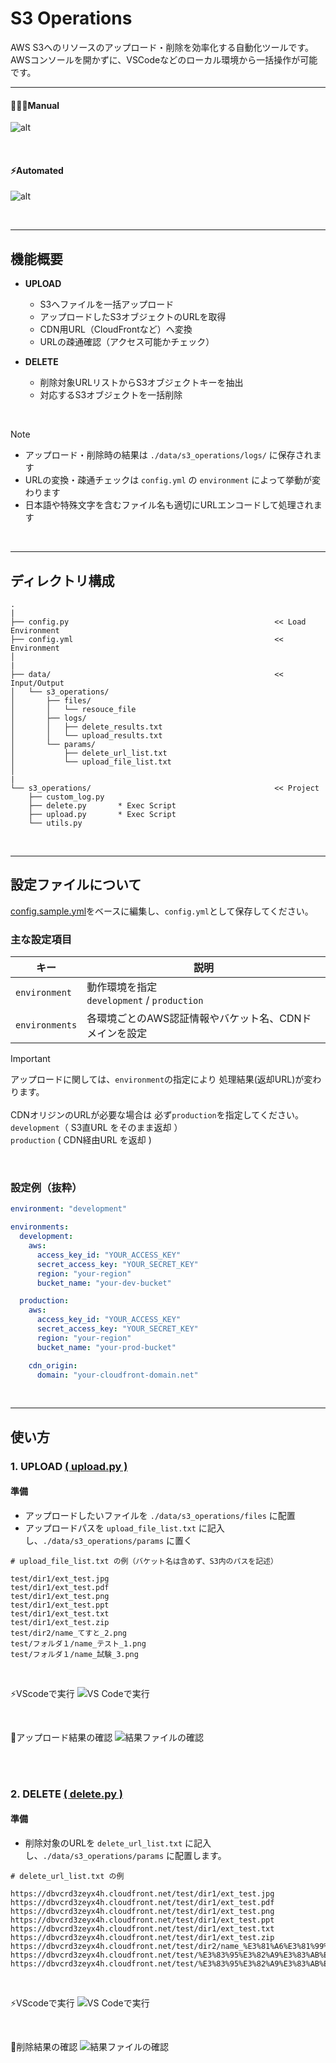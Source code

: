 # S3 Operations

AWS S3へのリソースのアップロード・削除を効率化する自動化ツールです。  
AWSコンソールを開かずに、VSCodeなどのローカル環境から一括操作が可能です。

---

#### 👷🏻‍♂️Manual
![alt](./assets/s3_manual_upload.gif)

<br>

#### ⚡️Automated
![alt](./assets/s3_automation_upload.gif)

<br>

---

## 機能概要

- **UPLOAD**  
  - S3へファイルを一括アップロード  
  - アップロードしたS3オブジェクトのURLを取得  
  - CDN用URL（CloudFrontなど）へ変換  
  - URLの疎通確認（アクセス可能かチェック）  

- **DELETE**  
  - 削除対象URLリストからS3オブジェクトキーを抽出  
  - 対応するS3オブジェクトを一括削除

<br>

> [!NOTE]
> - アップロード・削除時の結果は `./data/s3_operations/logs/` に保存されます
> - URLの変換・疎通チェックは `config.yml` の `environment` によって挙動が変わります  
> - 日本語や特殊文字を含むファイル名も適切にURLエンコードして処理されます

<br>

---

## ディレクトリ構成

```
.
|
├── config.py                                              << Load Environment
├── config.yml                                             << Environment
│
|
├── data/                                                  << Input/Output
│   └── s3_operations/
│       ├── files/
│       │   └── resouce_file
│       ├── logs/
│       │   ├── delete_results.txt
│       │   └── upload_results.txt
│       └── params/
│           ├── delete_url_list.txt
│           └── upload_file_list.txt
│
|
└── s3_operations/                                         << Project
    ├── custom_log.py
    ├── delete.py       * Exec Script
    ├── upload.py       * Exec Script
    └── utils.py

```

<br>

---

## 設定ファイルについて

[config.sample.yml](https://github.com/r-miyashita/automation/blob/main/config.sample.yml)をベースに編集し、`config.yml`として保存してください。

### 主な設定項目

|キー|説明|
|-|-|
|`environment`|動作環境を指定 <br> `development` / `production`
|`environments`|各環境ごとのAWS認証情報やバケット名、CDNドメインを設定|
> [!IMPORTANT]
> アップロードに関しては、`environment`の指定により 処理結果(返却URL)が変わります。 <br><br>
> CDNオリジンのURLが必要な場合は 必ず`production`を指定してください。 <br>
> `development`（ S3直URL をそのまま返却 ） <br>
> `production` ( CDN経由URL を返却 )
> 

<br>

### 設定例（抜粋）

```yaml
environment: "development"

environments:
  development:
    aws:
      access_key_id: "YOUR_ACCESS_KEY"
      secret_access_key: "YOUR_SECRET_KEY"
      region: "your-region"
      bucket_name: "your-dev-bucket"

  production:
    aws:
      access_key_id: "YOUR_ACCESS_KEY"
      secret_access_key: "YOUR_SECRET_KEY"
      region: "your-region"
      bucket_name: "your-prod-bucket"

    cdn_origin:
      domain: "your-cloudfront-domain.net"
```

<br>

---

## 使い方

### 1. UPLOAD [( upload.py )](https://github.com/r-miyashita/automation/blob/main/s3_operations/upload.py)


#### 準備

- アップロードしたいファイルを `./data/s3_operations/files` に配置  
- アップロードパスを `upload_file_list.txt` に記入し、`./data/s3_operations/params` に置く

```text
# upload_file_list.txt の例（バケット名は含めず、S3内のパスを記述）

test/dir1/ext_test.jpg
test/dir1/ext_test.pdf
test/dir1/ext_test.png
test/dir1/ext_test.ppt
test/dir1/ext_test.txt
test/dir1/ext_test.zip
test/dir2/name_てすと_2.png
test/フォルダ１/name_テスト_1.png
test/フォルダ１/name_試験_3.png
```

<br>

⚡️VScodeで実行
![VS Codeで実行](./assets/exec_upload.png)

<br>

👀アップロード結果の確認
![結果ファイルの確認](./assets/upload_results.png)


<br><br>

### 2. DELETE [( delete.py )](https://github.com/r-miyashita/automation/blob/main/s3_operations/delete.py)

#### 準備

- 削除対象のURLを `delete_url_list.txt` に記入し、`./data/s3_operations/params` に配置します。

```text
# delete_url_list.txt の例

https://dbvcrd3zeyx4h.cloudfront.net/test/dir1/ext_test.jpg
https://dbvcrd3zeyx4h.cloudfront.net/test/dir1/ext_test.pdf
https://dbvcrd3zeyx4h.cloudfront.net/test/dir1/ext_test.png
https://dbvcrd3zeyx4h.cloudfront.net/test/dir1/ext_test.ppt
https://dbvcrd3zeyx4h.cloudfront.net/test/dir1/ext_test.txt
https://dbvcrd3zeyx4h.cloudfront.net/test/dir1/ext_test.zip
https://dbvcrd3zeyx4h.cloudfront.net/test/dir2/name_%E3%81%A6%E3%81%99%E3%81%A8_2.png
https://dbvcrd3zeyx4h.cloudfront.net/test/%E3%83%95%E3%82%A9%E3%83%AB%E3%83%80%EF%BC%91/name_%E3%83%86%E3%82%B9%E3%83%88_1.png
https://dbvcrd3zeyx4h.cloudfront.net/test/%E3%83%95%E3%82%A9%E3%83%AB%E3%83%80%EF%BC%91/name_%E8%A9%A6%E9%A8%93_3.png
```

<br>

⚡️VScodeで実行
![VS Codeで実行](./assets/exec_delete.png)

<br>

👀削除結果の確認
![結果ファイルの確認](./assets/delete_results.png)